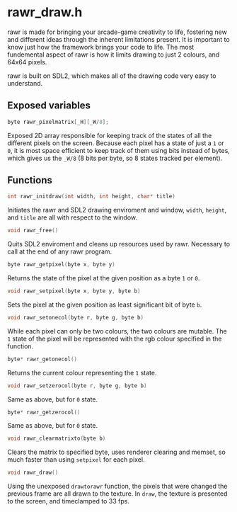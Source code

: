 
# rawr_draw.h

rawr is made for bringing your arcade-game creativity to life, fostering new and different ideas through the inherent limitations present. It is important to know just how the framework brings your code to life. The most fundemental aspect of rawr is how it limits drawing to just 2 colours, and 64x64 pixels.

rawr is built on SDL2, which makes all of the drawing code very easy to understand.

## Exposed variables
```c
byte rawr_pixelmatrix[_H][_W/8];
```
Exposed 2D array responsible for keeping track of the states of all the different pixels on the screen. Because each pixel has a state of just a `1` or `0`, it is most space efficient to keep track of them using bits instead of bytes, which gives us the `_W/8` (8 bits per byte, so 8 states tracked per element).

## Functions

```c
int rawr_initdraw(int width, int height, char* title)
```
Initiates the rawr and SDL2 drawing enviroment and window, `width`, `height`, and `title` are all with respect to the window. 

```c
void rawr_free()
```
Quits SDL2 enviroment and cleans up resources used by rawr. Necessary to call at the end of any rawr program.

```c
byte rawr_getpixel(byte x, byte y)
```
Returns the state of the pixel at the given position as a byte `1` or `0`. 

```c
void rawr_setpixel(byte x, byte y, byte b)
```
Sets the pixel at the given position as least significant bit of byte `b`.

```c
void rawr_setonecol(byte r, byte g, byte b)
```
While each pixel can only be two colours, the two colours are mutable. The `1` state of the pixel will be represented with the rgb colour specified in the function.

```c
byte* rawr_getonecol()
```
Returns the current colour representing the `1` state.

```c
void rawr_setzerocol(byte r, byte g, byte b)
```
Same as above, but for `0` state.

```c
byte* rawr_getzerocol()
```
Same as above, but for `0` state.

```c
void rawr_clearmatrixto(byte b)
```
Clears the matrix to specified byte, uses renderer clearing and memset, so much faster than using `setpixel` for each pixel.

```c
void rawr_draw()
```
Using the unexposed `drawtorawr` function, the pixels that were changed the previous frame are all drawn to the texture. In `draw`, the texture is presented to the screen, and timeclamped to 33 fps. 